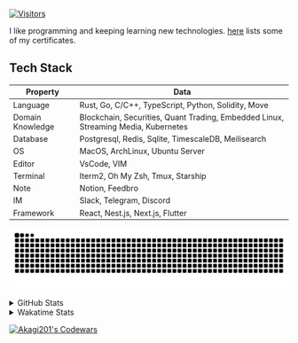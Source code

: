 <!-- markdownlint-disable MD041 MD010 MD033 -->
[![Visitors](https://api.visitorbadge.io/api/daily?path=Akagi201%2FAkagi201&label=Visitors%20Today&countColor=%2337d67a)](https://visitorbadge.io/status?path=Akagi201%2FAkagi201)

I like programming and keeping learning new technologies. [here](https://github.com/Akagi201/blockchain) lists some of my certificates.

## Tech Stack

| Property         	| Data                                                                               	|
|------------------	|------------------------------------------------------------------------------------	|
| Language         	| Rust, Go, C/C++, TypeScript, Python, Solidity, Move                                 |
| Domain Knowledge 	| Blockchain, Securities, Quant Trading, Embedded Linux, Streaming Media, Kubernetes 	|
| Database         	| Postgresql, Redis, Sqlite, TimescaleDB, Meilisearch                                 |
| OS               	| MacOS, ArchLinux, Ubuntu Server                                                     |
| Editor           	| VsCode, VIM                                                                        	|
| Terminal          | Iterm2, Oh My Zsh, Tmux, Starship                                                   |
| Note             	| Notion, Feedbro                                                                    	|
| IM               	| Slack, Telegram, Discord                                                            |
| Framework         | React, Nest.js, Next.js, Flutter                                                   	|

[![github contribution grid snake animation](https://raw.githubusercontent.com/Akagi201/Akagi201/output/github-contribution-grid-snake.svg#gh-light-mode-only)](https://github.com/Akagi201)

<details>
<summary>GitHub Stats</summary>
  <a href="https://github.com/Akagi201"><img alt="Profile Detail" src="https://raw.githubusercontent.com/Akagi201/Akagi201/master/profile-summary-card-output/dracula/0-profile-details.svg" /></a>
  <a href="https://github.com/Akagi201"><img alt="Github Stats" src="https://raw.githubusercontent.com/Akagi201/Akagi201/master/profile-summary-card-output/dracula/3-stats.svg" /></a>
  <a href="https://github.com/Akagi201"><img alt="Lang By Commits" src="https://raw.githubusercontent.com/Akagi201/Akagi201/master/profile-summary-card-output/dracula/2-most-commit-language.svg" /></a>
</details>

<details>
<summary>Wakatime Stats</summary>
<br>

<!--START_SECTION:waka-->

```txt
From: 11 January 2024 - To: 18 January 2024

Total Time: 46 hrs 56 mins

Other        31 hrs 44 mins  █████████████████░░░░░░░░   67.59 %
sh           5 hrs 18 mins   ██▓░░░░░░░░░░░░░░░░░░░░░░   11.31 %
Rust         4 hrs 2 mins    ██░░░░░░░░░░░░░░░░░░░░░░░   08.60 %
Python       1 hr 52 mins    █░░░░░░░░░░░░░░░░░░░░░░░░   03.98 %
TypeScript   1 hr 23 mins    ▓░░░░░░░░░░░░░░░░░░░░░░░░   02.97 %
YAML         37 mins         ▒░░░░░░░░░░░░░░░░░░░░░░░░   01.34 %
TOML         36 mins         ▒░░░░░░░░░░░░░░░░░░░░░░░░   01.30 %
Markdown     33 mins         ▒░░░░░░░░░░░░░░░░░░░░░░░░   01.20 %
INI          15 mins         ░░░░░░░░░░░░░░░░░░░░░░░░░   00.53 %
JSON         13 mins         ░░░░░░░░░░░░░░░░░░░░░░░░░   00.49 %
```

<!--END_SECTION:waka-->

</details>

<a href="https://www.codewars.com/users/Akagi201"><img alt="Akagi201's Codewars" src="https://www.codewars.com/users/Akagi201/badges/small"></a>
